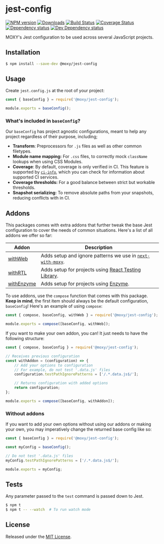 # jest-config

[![NPM version][npm-image]][npm-url] [![Downloads][downloads-image]][npm-url] [![Build Status][travis-image]][travis-url] [![Coverage Status][codecov-image]][codecov-url] [![Dependency status][david-dm-image]][david-dm-url] [![Dev Dependency status][david-dm-dev-image]][david-dm-dev-url]

[npm-url]:https://npmjs.org/package/@moxy/jest-config
[downloads-image]:https://img.shields.io/npm/dm/@moxy/jest-config.svg
[npm-image]:https://img.shields.io/npm/v/@moxy/jest-config.svg
[travis-url]:https://travis-ci.org/moxystudio/jest-config
[travis-image]:https://img.shields.io/travis/moxystudio/jest-config/master.svg
[codecov-url]:https://codecov.io/gh/moxystudio/jest-config
[codecov-image]:https://img.shields.io/codecov/c/github/moxystudio/jest-config/master.svg
[david-dm-url]:https://david-dm.org/moxystudio/jest-config
[david-dm-image]:https://img.shields.io/david/moxystudio/jest-config.svg
[david-dm-dev-url]:https://david-dm.org/moxystudio/jest-config?type=dev
[david-dm-dev-image]:https://img.shields.io/david/dev/moxystudio/jest-config.svg

MOXY's Jest configuration to be used across several JavaScript projects.


## Installation

```sh
$ npm install --save-dev @moxy/jest-config
```

## Usage

Create `jest.config.js` at the root of your project:

```js
const { baseConfig } = require('@moxy/jest-config');

module.exports = baseConfig();
```

### What's included in `baseConfig`?

Our `baseConfig` has project agnostic configurations, meant to help any project regardless of their purpose, including;
- **Transform**: Preprocessors for `.js` files as well as other common filetypes.
- **Module name mapping:** For `.css` files, to correctly mock `className` lookups when using CSS Modules.
- **Coverage**: By default, coverage is only verified in CI. This feature is supported by [`ci-info`](https://github.com/watson/ci-info), which you can check for information about supported CI services.
- **Coverage thresholds:** For a good balance  between strict but workable thresholds.
- **Snapshot serializing:** To remove absolute paths from your snapshots, reducing conflicts with in CI.

## Addons

This packages comes with extra addons that further tweak the base Jest configuration to cover the needs of common situations. Here's a list of all addons we offer so far:

| Addon | Description |
| ----- | ----------- |
| [withWeb](lib/addons/with-web/) | Adds setup and ignore patterns we use in [`next-with-moxy`](https://www.github.com/moxystudio/next-with-moxy). |
| [withRTL](lib/addons/with-rtl/) | Adds setup for projects using [React Testing Library](https://github.com/testing-library/react-testing-library). |
| [withEnzyme](lib/addons/with-enzyme/) | Adds setup for projects using [Enzyme](https://github.com/airbnb/enzyme). |

To use addons, use the `compose` function that comes with this package. **Keep in mind**, the first item should always be the default configuration, `baseConfig`! Here's an example of using `compose`:

```js
const { compose, baseConfig, withWeb } = require('@moxy/jest-config');

module.exports = compose([baseConfig, withWeb]);
```

If you want to make your own addon, you can! It just needs to have the following structure:

```js
const { compose, baseConfig } = require('@moxy/jest-config');

// Receives previous configuration
const withAddon = (configuration) => {
    // Add your options to configuration
    // For example, do not test '.data.js' files
    configuration.testPathIgnorePatterns = ['/.*.data.js$/'];

    // Returns configuration with added options
    return configuration;
};

module.exports = compose([baseConfig, withAddon]);
```

### Without addons

If you want to add your own options without using our addons or making your own, you may imperatively change the returned base config like so:

```js
const { baseConfig } = require('@moxy/jest-config');

const myConfig = baseConfig();

// Do not test '.data.js' files
myConfig.testPathIgnorePatterns = ['/.*.data.js$/'];

module.exports = myConfig;
```

## Tests

Any parameter passed to the `test` command is passed down to Jest.

```sh
$ npm t
$ npm t -- --watch  # To run watch mode
```

## License

Released under the [MIT License](https://opensource.org/licenses/mit-license.php).
